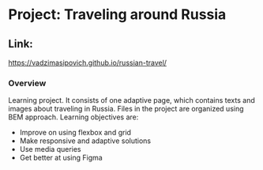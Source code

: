 # Project: Traveling around Russia

## Link:
https://vadzimasipovich.github.io/russian-travel/

### Overview
Learning project. It consists of one adaptive page, which contains texts and images about traveling in Russia.
Files in the project are organized using BEM approach.
Learning objectives are:

* Improve on using flexbox and grid
* Make responsive and adaptive solutions
* Use media queries
* Get better at using Figma
